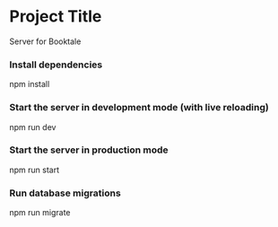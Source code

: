 # Project Title

Server for Booktale

### Install dependencies
npm install

### Start the server in development mode (with live reloading)
npm run dev

### Start the server in production mode
npm run start

### Run database migrations
npm run migrate

